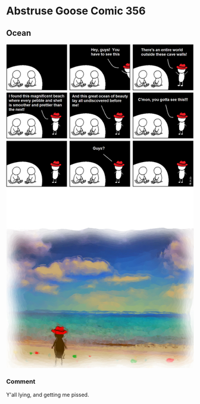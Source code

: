 # Abstruse Goose Comic 356
## Ocean

![image](comics/all_he_asks_is_that_we_look.png)
### Comment
Y'all lying, and getting me pissed.
